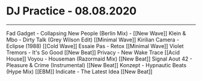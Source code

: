 # DJ Practice - 08.08.2020
---

Fad Gadget - Collapsing New People (Berlin Mix) - [[New Wave]]
Klein & Mbo - Dirty Talk (Grey Wilson Edit) [[Minimal Wave]]
Kirilian Camera - Eclipse (1988) [[Cold Wave]]
Essaie Pas - Retox [[Minimal Wave]]
Violet Tremors - It's So Good [[New Beat]]
Privacy - New Wake Trace [[Acid House]]
Voyou - Houseman (Razormaid Mix) [[New Beat]]
Signal Aout 42 - Pleasure & Crime (Instrumental) [[New Beat]]
Konzept - Hypnautic Beats (Hype Mix) [[EBM]]
Indicate - The Latest Idea [[New Beat]]